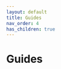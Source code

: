 ```yaml
---
layout: default
title: Guides
nav_order: 4
has_children: true
---
```

<!--Copyright (c) Laserfiche.
Licensed under the MIT License. See LICENSE in the project root for license information.-->

# Guides